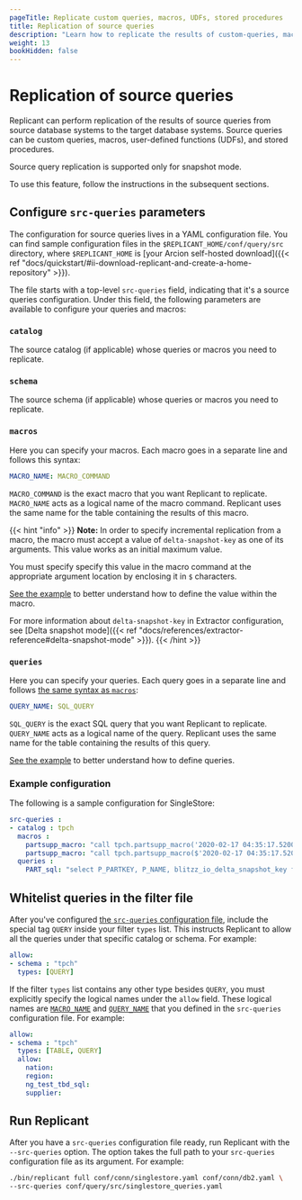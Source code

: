 ```yaml
---
pageTitle: Replicate custom queries, macros, UDFs, stored procedures
title: Replication of source queries
description: "Learn how to replicate the results of custom-queries, macros, UDFs, stored procedures from source to the target database systems."
weight: 13
bookHidden: false
---
```


# Replication of source queries
Replicant can perform replication of the results of source queries from source database systems to the target database systems. Source queries can be custom queries, macros, user-defined functions (UDFs), and stored procedures.
 
Source query replication is supported only for snapshot mode.

To use this feature, follow the instructions in the subsequent sections.

## Configure `src-queries` parameters
The configuration for source queries lives in a YAML configuration file. You can find sample configuration files in the `$REPLICANT_HOME/conf/query/src` directory, where `$REPLICANT_HOME` is [your Arcion self-hosted download]({{< ref "docs/quickstart/#ii-download-replicant-and-create-a-home-repository" >}}).

The file starts with a top-level `src-queries` field, indicating that it's a source queries configuration. Under this field, the following parameters are available to configure your queries and macros:

### `catalog`
The source catalog (if applicable) whose queries or macros you need to replicate.

### `schema`
The source schema (if applicable) whose queries or macros you need to replicate.

### `macros`
Here you can specify your macros. Each macro goes in a separate line and follows this syntax:

```YAML
MACRO_NAME: MACRO_COMMAND
```

`MACRO_COMMAND` is the exact macro that you want Replicant to replicate. `MACRO_NAME` acts as a logical name of the macro command. Replicant uses the same name for the table containing the results of this macro.

{{< hint "info" >}}
**Note:** In order to specify incremental replication from a macro, the macro must accept a value of `delta-snapshot-key` as one of its arguments. This value works as an initial maximum value. 

You must specify specify this value in the macro command at the appropriate argument location by enclosing it in `$` characters.

[See the example](#example) to better understand how to define the value within the macro.

For more information about `delta-snapshot-key` in Extractor configuration, see [Delta snapshot mode]({{< ref "docs/references/extractor-reference#delta-snapshot-mode" >}}). 
{{< /hint >}}

### `queries`
Here you can specify your queries. Each query goes in a separate line and follows [the same syntax as `macros`](#macros):

```YAML
QUERY_NAME: SQL_QUERY
```

`SQL_QUERY` is the exact SQL query that you want Replicant to replicate. `QUERY_NAME` acts as a logical name of the query. Replicant uses the same name for the table containing the results of this query.

[See the example](#example) to better understand how to define queries.


### Example configuration
The following is a sample configuration for SingleStore:

```YAML
src-queries :
- catalog : tpch
  macros :
    partsupp_macro: "call tpch.partsupp_macro('2020-02-17 04:35:17.520000')"
    partsupp_macro: "call tpch.partsupp_macro($'2020-02-17 04:35:17.520000'$)"
  queries :
    PART_sql: "select P_PARTKEY, P_NAME, blitzz_io_delta_snapshot_key from tpch.PART where replicate_io_delta_snapshot_key >= $'2020-07-21 05:43:24'$ "
```

## Whitelist queries in the filter file
After you've configured [the `src-queries` configuration file](#configure-src-queries-parameters), include the special tag `QUERY` inside your filter `types` list. This instructs Replicant to allow all the queries under that specific catalog or schema. For example:

```YAML
allow:
- schema : "tpch"
  types: [QUERY]
```

If the filter `types` list contains any other type besides `QUERY`, you must explicitly specify the logical names under the `allow` field. These logical names are [`MACRO_NAME`](#macros) and [`QUERY_NAME`](#queries) that you defined in the `src-queries` configuration file. For example:

```YAML
allow:
- schema : "tpch"
  types: [TABLE, QUERY]
  allow:
    nation:
    region:
    ng_test_tbd_sql:
    supplier:  
```

## Run Replicant
After you have a `src-queries` configuration file ready, run Replicant with the `--src-queries` option. The option takes the full path to your `src-queries` configuration file as its argument. For example:

```sh
./bin/replicant full conf/conn/singlestore.yaml conf/conn/db2.yaml \
--src-queries conf/query/src/singlestore_queries.yaml
```
